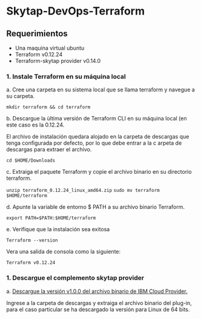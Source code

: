 # Skytap-DevOps-Terraform

## Requerimientos 

* Una maquina virtual ubuntu 
* Terraform v0.12.24
* Terraform-skytap provider v0.14.0

### 1. Instale Terraform en su máquina local

a. Cree una carpeta en su sistema local que se llama terraform y navegue a su carpeta.

`mkdir terraform && cd terraform`

b. Descargue la ùltima versión de Terraform CLI en su máquina local (en este caso es la 0.12.24.

El archivo de instalación quedara alojado en la carpeta de descargas que tenga configurada por defecto, por lo que debe entrar a la c arpeta de descargas para extraer el archivo.

`cd $HOME/Downloads`

c. Extraiga el paquete Terraform y copie el archivo binario en su directorio terraform.

`unzip terraform_0.12.24_linux_amd64.zip`
`sudo mv terraform $HOME/terraform`

d. Apunte la variable de entorno $ PATH a su archivo binario Terraform.

`export PATH=$PATH:$HOME/terraform`

e. Verifique que la instalación sea exitosa

`Terraform --version`

Vera una salida de consola como la siguiente:

`Terraform v0.12.24`

### 1. Descargue el complemento skytap provider

a. [Descargue la versión v1.0.0 del archivo binario de IBM Cloud Provider.](https://releases.hashicorp.com/terraform-provider-skytap/)

Ingrese a la carpeta de descargas y extraiga el archivo binario del plug-in, para el caso particular se ha descargado la versión para Linux de 64 bits.

